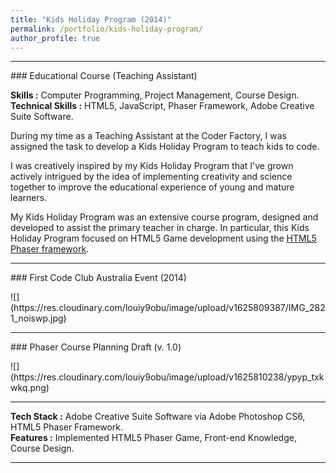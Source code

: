 ```yaml
---
title: "Kids Holiday Program (2014)"
permalink: /portfolio/kids-holiday-program/
author_profile: true
---
```


---------------
<p></p>
### Educational Course (Teaching Assistant)
<p></p>

**Skills :** Computer Programming, Project Management, Course Design.
<br>**Technical Skills :** HTML5, JavaScript, Phaser Framework, Adobe Creative Suite Software.

During my time as a Teaching Assistant at the Coder Factory, I was assigned the task to develop a Kids Holiday Program to teach kids to code. 

I was creatively inspired by my Kids Holiday Program that I've grown actively intrigued by the idea of implementing creativity and science together to improve the educational experience of young and mature learners.

My Kids Holiday Program was an extensive course program, designed and developed to assist the primary teacher in charge. In particular, this Kids Holiday Program focused on HTML5 Game development using the <u><a href="https://phaser.io/" target="_blank">HTML5 Phaser framework</a></u>.


---------------
<p></p>
### First Code Club Australia Event (2014)
<p></p>
![](https://res.cloudinary.com/louiy9obu/image/upload/v1625809387/IMG_2821_noiswp.jpg)

---------------
<p></p>
### Phaser Course Planning Draft (v. 1.0)
<p></p>
![](https://res.cloudinary.com/louiy9obu/image/upload/v1625810238/ypyp_txkwkq.png)

---------------

**Tech Stack :** Adobe Creative Suite Software via Adobe Photoshop CS6, HTML5 Phaser Framework.
<br>**Features :** Implemented HTML5 Phaser Game, Front-end Knowledge, Course Design.

---------------